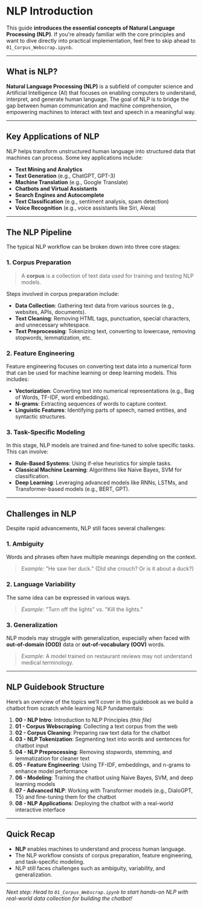 # **NLP Introduction**

This guide **introduces the essential concepts of Natural Language Processing (NLP)**. If you're already familiar with the core principles and want to dive directly into practical implementation, feel free to skip ahead to `01_Corpus_Webscrap.ipynb`.

---

## What is NLP?

**Natural Language Processing (NLP)** is a subfield of computer science and Artificial Intelligence (AI) that focuses on enabling computers to understand, interpret, and generate human language. The goal of NLP is to bridge the gap between human communication and machine comprehension, empowering machines to interact with text and speech in a meaningful way.

---

## Key Applications of NLP

NLP helps transform unstructured human language into structured data that machines can process. Some key applications include:

- **Text Mining and Analytics**
- **Text Generation** (e.g., ChatGPT, GPT-3)
- **Machine Translation** (e.g., Google Translate)
- **Chatbots and Virtual Assistants**
- **Search Engines and Autocomplete**
- **Text Classification** (e.g., sentiment analysis, spam detection)
- **Voice Recognition** (e.g., voice assistants like Siri, Alexa)

---

## The NLP Pipeline

The typical NLP workflow can be broken down into three core stages:

### 1. **Corpus Preparation**

> A **corpus** is a collection of text data used for training and testing NLP models.

Steps involved in corpus preparation include:

- **Data Collection**: Gathering text data from various sources (e.g., websites, APIs, documents).
- **Text Cleaning**: Removing HTML tags, punctuation, special characters, and unnecessary whitespace.
- **Text Preprocessing**: Tokenizing text, converting to lowercase, removing stopwords, lemmatization, etc.

### 2. **Feature Engineering**

Feature engineering focuses on converting text data into a numerical form that can be used for machine learning or deep learning models. This includes:

- **Vectorization**: Converting text into numerical representations (e.g., Bag of Words, TF-IDF, word embeddings).
- **N-grams**: Extracting sequences of words to capture context.
- **Linguistic Features**: Identifying parts of speech, named entities, and syntactic structures.

### 3. **Task-Specific Modeling**

In this stage, NLP models are trained and fine-tuned to solve specific tasks. This can involve:

- **Rule-Based Systems**: Using if-else heuristics for simple tasks.
- **Classical Machine Learning**: Algorithms like Naive Bayes, SVM for classification.
- **Deep Learning**: Leveraging advanced models like RNNs, LSTMs, and Transformer-based models (e.g., BERT, GPT).

---

## Challenges in NLP

Despite rapid advancements, NLP still faces several challenges:

### 1. **Ambiguity**

Words and phrases often have multiple meanings depending on the context.

> *Example:* "He saw her duck." (Did she crouch? Or is it about a duck?)

### 2. **Language Variability**

The same idea can be expressed in various ways.

> *Example:* "Turn off the lights" vs. "Kill the lights."

### 3. **Generalization**

NLP models may struggle with generalization, especially when faced with **out-of-domain (OOD)** data or **out-of-vocabulary (OOV)** words.

> *Example:* A model trained on restaurant reviews may not understand medical terminology.

---

## NLP Guidebook Structure

Here’s an overview of the topics we’ll cover in this guidebook as we build a chatbot from scratch while learning NLP fundamentals:

1. **00 - NLP Intro**: Introduction to NLP Principles *(this file)*
2. **01 - Corpus Webscraping**: Collecting a text corpus from the web
3. **02 - Corpus Cleaning**: Preparing raw text data for the chatbot
4. **03 - NLP Tokenization**: Segmenting text into words and sentences for chatbot input
5. **04 - NLP Preprocessing**: Removing stopwords, stemming, and lemmatization for cleaner text
6. **05 - Feature Engineering**: Using TF-IDF, embeddings, and n-grams to enhance model performance
7. **06 - Modeling**: Training the chatbot using Naive Bayes, SVM, and deep learning models
8. **07 - Advanced NLP**: Working with Transformer models (e.g., DialoGPT, T5) and fine-tuning them for the chatbot
9. **08 - NLP Applications**: Deploying the chatbot with a real-world interactive interface

---

## Quick Recap

- **NLP** enables machines to understand and process human language.
- The NLP workflow consists of corpus preparation, feature engineering, and task-specific modeling.
- NLP still faces challenges such as ambiguity, variability, and generalization.

---

*Next step: Head to `01_Corpus_Webscrap.ipynb` to start hands-on NLP with real-world data collection for building the chatbot!*